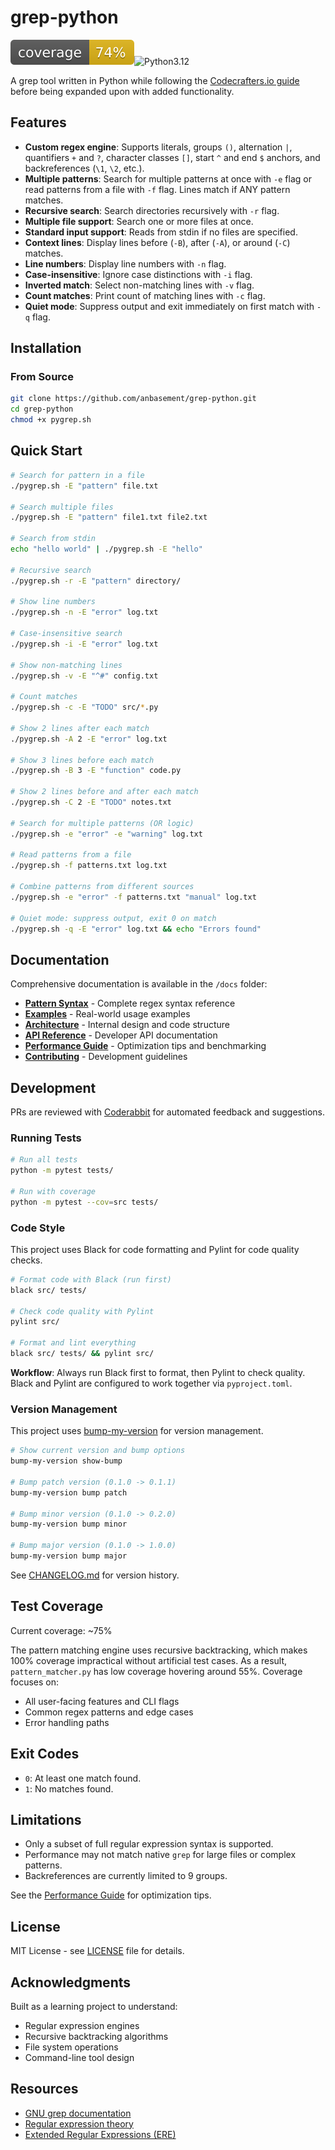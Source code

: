 # grep-python

![Coverage](.github/coverage/coverage.svg)![Python3.12](https://img.shields.io/badge/python-3.12%2B-blue)

A grep tool written in Python while following the [Codecrafters.io guide](https://app.codecrafters.io/courses/grep/overview) before being expanded upon with added functionality.

## Features

- **Custom regex engine**: Supports literals, groups `()`, alternation `|`, quantifiers `+` and `?`, character classes `[]`, start `^` and end `$` anchors, and backreferences (`\1`, `\2`, etc.).
- **Multiple patterns**: Search for multiple patterns at once with `-e` flag or read patterns from a file with `-f` flag. Lines match if ANY pattern matches.
- **Recursive search**: Search directories recursively with `-r` flag.
- **Multiple file support**: Search one or more files at once.
- **Standard input support**: Reads from stdin if no files are specified.
- **Context lines**: Display lines before (`-B`), after (`-A`), or around (`-C`) matches.
- **Line numbers**: Display line numbers with `-n` flag.
- **Case-insensitive**: Ignore case distinctions with `-i` flag.
- **Inverted match**: Select non-matching lines with `-v` flag.
- **Count matches**: Print count of matching lines with `-c` flag.
- **Quiet mode**: Suppress output and exit immediately on first match with `-q` flag.

## Installation

### From Source

```bash
git clone https://github.com/anbasement/grep-python.git
cd grep-python
chmod +x pygrep.sh
```

## Quick Start

```bash
# Search for pattern in a file
./pygrep.sh -E "pattern" file.txt

# Search multiple files
./pygrep.sh -E "pattern" file1.txt file2.txt

# Search from stdin
echo "hello world" | ./pygrep.sh -E "hello"

# Recursive search
./pygrep.sh -r -E "pattern" directory/

# Show line numbers
./pygrep.sh -n -E "error" log.txt

# Case-insensitive search
./pygrep.sh -i -E "error" log.txt

# Show non-matching lines
./pygrep.sh -v -E "^#" config.txt

# Count matches
./pygrep.sh -c -E "TODO" src/*.py

# Show 2 lines after each match
./pygrep.sh -A 2 -E "error" log.txt

# Show 3 lines before each match
./pygrep.sh -B 3 -E "function" code.py

# Show 2 lines before and after each match
./pygrep.sh -C 2 -E "TODO" notes.txt

# Search for multiple patterns (OR logic)
./pygrep.sh -e "error" -e "warning" log.txt

# Read patterns from a file
./pygrep.sh -f patterns.txt log.txt

# Combine patterns from different sources
./pygrep.sh -e "error" -f patterns.txt "manual" log.txt

# Quiet mode: suppress output, exit 0 on match
./pygrep.sh -q -E "error" log.txt && echo "Errors found"
```

## Documentation

Comprehensive documentation is available in the `/docs` folder:

- **[Pattern Syntax](docs/pattern_syntax.md)** - Complete regex syntax reference
- **[Examples](docs/examples.md)** - Real-world usage examples
- **[Architecture](docs/architecture.md)** - Internal design and code structure
- **[API Reference](docs/api.md)** - Developer API documentation
- **[Performance Guide](docs/performance.md)** - Optimization tips and benchmarking
- **[Contributing](docs/contributing.md)** - Development guidelines

## Development

PRs are reviewed with [Coderabbit](https://coderabbit.ai/) for automated feedback and suggestions.

### Running Tests

```bash
# Run all tests
python -m pytest tests/

# Run with coverage
python -m pytest --cov=src tests/
```

### Code Style

This project uses Black for code formatting and Pylint for code quality checks.

```bash
# Format code with Black (run first)
black src/ tests/

# Check code quality with Pylint
pylint src/

# Format and lint everything
black src/ tests/ && pylint src/
```

**Workflow**: Always run Black first to format, then Pylint to check quality. Black and Pylint are configured to work together via `pyproject.toml`.

### Version Management

This project uses [bump-my-version](https://github.com/callowayproject/bump-my-version) for version management.

```bash
# Show current version and bump options
bump-my-version show-bump

# Bump patch version (0.1.0 -> 0.1.1)
bump-my-version bump patch

# Bump minor version (0.1.0 -> 0.2.0) 
bump-my-version bump minor

# Bump major version (0.1.0 -> 1.0.0)
bump-my-version bump major
```

See [CHANGELOG.md](CHANGELOG.md) for version history.

## Test Coverage

Current coverage: ~75%

The pattern matching engine uses recursive backtracking, which makes 100%
coverage impractical without artificial test cases. As a result, `pattern_matcher.py`
has low coverage hovering around 55%. Coverage focuses on:

- All user-facing features and CLI flags
- Common regex patterns and edge cases
- Error handling paths

## Exit Codes

- `0`: At least one match found.
- `1`: No matches found.

## Limitations

- Only a subset of full regular expression syntax is supported.
- Performance may not match native `grep` for large files or complex patterns.
- Backreferences are currently limited to 9 groups.

See the [Performance Guide](docs/performance.md) for optimization tips.

## License

MIT License - see [LICENSE](LICENSE) file for details.

## Acknowledgments

Built as a learning project to understand:

- Regular expression engines
- Recursive backtracking algorithms
- File system operations
- Command-line tool design

## Resources

- [GNU grep documentation](https://www.gnu.org/software/grep/manual/)
- [Regular expression theory](https://en.wikipedia.org/wiki/Regular_expression)
- [Extended Regular Expressions (ERE)](https://en.wikipedia.org/wiki/Regular_expression#POSIX_extended)
